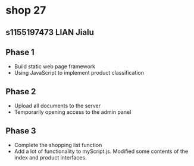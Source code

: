 # shop 27
## s1155197473 LIAN Jialu
## Phase 1
- Build static web page framework
- Using JavaScript to implement product classification
## Phase 2
- Upload all documents to the server
- Temporarily opening access to the admin panel
## Phase 3
- Complete the shopping list function
- Add a lot of functionality to myScript.js. Modified some contents of the index and product interfaces.
